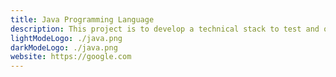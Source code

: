 ```yaml
---
title: Java Programming Language
description: This project is to develop a technical stack to test and observe the agriultural lands and their nutrients
lightModeLogo: ./java.png
darkModeLogo: ./java.png
website: https://google.com
---
```

